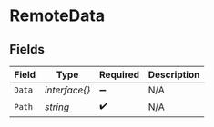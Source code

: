 # RemoteData


## Fields

| Field              | Type               | Required           | Description        |
| ------------------ | ------------------ | ------------------ | ------------------ |
| `Data`             | *interface{}*      | :heavy_minus_sign: | N/A                |
| `Path`             | *string*           | :heavy_check_mark: | N/A                |